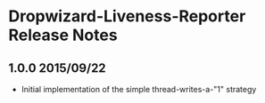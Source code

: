 # Dropwizard-Liveness-Reporter Release Notes

## 1.0.0 2015/09/22

* Initial implementation of the simple thread-writes-a-"1" strategy
